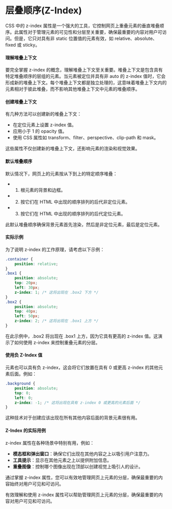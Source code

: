 # 层叠顺序(Z-Index)

CSS 中的 z-index 属性是一个强大的工具，它控制网页上重叠元素的垂直堆叠顺序。此属性对于管理元素的可见性和分层至关重要，确保最重要的内容对用户可访问。但是，它只对具有非 static 位置值的元素有效，如 relative、absolute、fixed 或 sticky。

#### 理解堆叠上下文

要完全掌握 z-index 的概念，理解堆叠上下文至关重要。堆叠上下文是包含具有特定堆叠顺序的层组的元素。当元素被定位并具有非 auto 的 z-index 值时，它会形成新的堆叠上下文。每个堆叠上下文都是独立处理的，这意味着堆叠上下文内的元素相对于彼此堆叠，而不影响其他堆叠上下文中元素的堆叠顺序。

#### 创建堆叠上下文

有几种方法可以创建新的堆叠上下文：

- 在定位元素上设置 z-index 值。
- 应用小于 1 的 opacity 值。
- 使用 CSS 属性如 transform、filter、perspective、clip-path 和 mask。

这些属性不仅创建新的堆叠上下文，还影响元素的渲染和视觉效果。

#### 默认堆叠顺序

默认情况下，网页上的元素按从下到上的特定顺序堆叠：

- 1. 根元素的背景和边框。
- 2. 按它们在 HTML 中出现的顺序排列的后代非定位元素。
- 3. 按它们在 HTML 中出现的顺序排列的后代定位元素。

此默认堆叠顺序确保背景元素首先渲染，然后是非定位元素，最后是定位元素。

#### 实际示例

为了说明 z-index 的工作原理，请考虑以下示例：

```css
.container {
    position: relative;
}
.box1 {
    position: absolute;
    top: 20px;
    left: 30px;
    z-index: 1; /* 这将出现在 .box2 下方 */
}
.box2 {
    position: absolute;
    top: 40px;
    left: 50px;
    z-index: 2; /* 这将出现在 .box1 上方 */
}
```

在此示例中，.box2 将出现在 .box1 上方，因为它具有更高的 z-index 值。这演示了如何使用 z-index 来控制重叠元素的分层。

#### 使用负 Z-Index 值

元素也可以具有负 z-index，这会将它们放置在具有 0 或更高 z-index 的其他元素后面。例如：

```css
.background {
    position: absolute;
    top: 0;
    left: 0;
    z-index: -1; /* 这将出现在具有 z-index 0 或更高的元素后面 */
}
```

这种技术对于创建应该出现在所有其他内容后面的背景元素很有用。

#### Z-Index 的实际用例

z-index 属性在各种场景中特别有用，例如：

- **模态框和弹出窗口**：确保它们出现在其他内容之上以吸引用户注意力。
- **工具提示**：显示在其他元素之上以提供附加信息。
- **重叠图像**：控制哪个图像出现在顶部以创建视觉上吸引人的设计。

通过掌握 z-index 属性，您可以有效地管理网页上元素的分层，确保最重要的内容始终对用户可见和可访问。

有效理解和使用 z-index 属性可以帮助管理网页上元素的分层，确保最重要的内容对用户可见和可访问。

